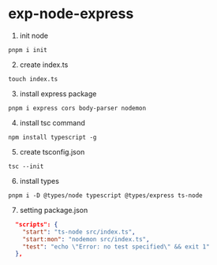 # exp-node-express

1. init node

```shell
pnpm i init
```

2. create index.ts

```shell
touch index.ts
```
3. install express package

```shell
pnpm i express cors body-parser nodemon
```

4. install tsc command

```shell
npm install typescript -g
```

5. create tsconfig.json

```shell
tsc --init
```

6. install types 

```shell
pnpm i -D @types/node typescript @types/express ts-node
```

7. setting package.json
```json
  "scripts": {
    "start": "ts-node src/index.ts",
    "start:mon": "nodemon src/index.ts",
    "test": "echo \"Error: no test specified\" && exit 1"
  },
```